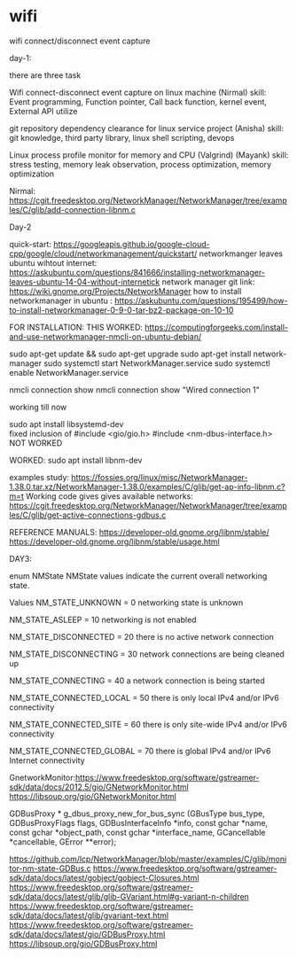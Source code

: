 # wifi
wifi connect/disconnect event capture

day-1:

there are three task

Wifi connect-disconnect event capture on linux machine (Nirmal)
skill: Event programming, Function pointer, Call back function, kernel event, External API utilize

git repository dependency clearance for linux service project (Anisha)
skill: git knowledge, third party library, linux shell scripting, devops

Linux process profile monitor for memory and CPU (Valgrind) (Mayank)
skill: stress testing, memory leak observation, process optimization, memory optimization



Nirmal:
https://cgit.freedesktop.org/NetworkManager/NetworkManager/tree/examples/C/glib/add-connection-libnm.c





Day-2

quick-start: https://googleapis.github.io/google-cloud-cpp/google/cloud/networkmanagement/quickstart/
networkmanger leaves ubuntu wihtout internet: https://askubuntu.com/questions/841666/installing-networkmanager-leaves-ubuntu-14-04-without-internetick
network manager git link: https://wiki.gnome.org/Projects/NetworkManager
how to install networkmanager in ubuntu : https://askubuntu.com/questions/195499/how-to-install-networkmanager-0-9-0-tar-bz2-package-on-10-10


FOR INSTALLATION: 
THIS WORKED:  https://computingforgeeks.com/install-and-use-networkmanager-nmcli-on-ubuntu-debian/


sudo apt-get update && sudo apt-get upgrade
sudo apt-get install network-manager
sudo systemctl start NetworkManager.service
sudo systemctl enable NetworkManager.service


nmcli connection show
nmcli connection show "Wired connection 1"

working till now


sudo apt install libsystemd-dev  
fixed inclusion of
#include <gio/gio.h>
#include <nm-dbus-interface.h>
NOT WORKED





WORKED: sudo apt install libnm-dev



examples study:
https://fossies.org/linux/misc/NetworkManager-1.38.0.tar.xz/NetworkManager-1.38.0/examples/C/glib/get-ap-info-libnm.c?m=t
Working code gives gives available networks: https://cgit.freedesktop.org/NetworkManager/NetworkManager/tree/examples/C/glib/get-active-connections-gdbus.c


REFERENCE MANUALS:
https://developer-old.gnome.org/libnm/stable/
https://developer-old.gnome.org/libnm/stable/usage.html





DAY3:

enum NMState
NMState values indicate the current overall networking state.

Values
NM_STATE_UNKNOWN = 0             networking state is unknown

 
NM_STATE_ASLEEP = 10             networking is not enabled

 
NM_STATE_DISCONNECTED = 20           there is no active network connection

 
NM_STATE_DISCONNECTING = 30          network connections are being cleaned up

 
NM_STATE_CONNECTING = 40             a network connection is being started

 
NM_STATE_CONNECTED_LOCAL = 50            there is only local IPv4 and/or IPv6 connectivity

 
NM_STATE_CONNECTED_SITE = 60             there is only site-wide IPv4 and/or IPv6 connectivity

 
NM_STATE_CONNECTED_GLOBAL = 70           there is global IPv4 and/or IPv6 Internet connectivity

 
GnetworkMonitor:https://www.freedesktop.org/software/gstreamer-sdk/data/docs/2012.5/gio/GNetworkMonitor.html
https://libsoup.org/gio/GNetworkMonitor.html


GDBusProxy *        g_dbus_proxy_new_for_bus_sync       (GBusType bus_type,
                                                         GDBusProxyFlags flags,
                                                         GDBusInterfaceInfo *info,
                                                         const gchar *name,
                                                         const gchar *object_path,
                                                         const gchar *interface_name,
                                                         GCancellable *cancellable,
                                                         GError **error);

https://github.com/lcp/NetworkManager/blob/master/examples/C/glib/monitor-nm-state-GDBus.c
https://www.freedesktop.org/software/gstreamer-sdk/data/docs/latest/gobject/gobject-Closures.html
https://www.freedesktop.org/software/gstreamer-sdk/data/docs/latest/glib/glib-GVariant.html#g-variant-n-children
https://www.freedesktop.org/software/gstreamer-sdk/data/docs/latest/glib/gvariant-text.html
https://www.freedesktop.org/software/gstreamer-sdk/data/docs/latest/gio/GDBusProxy.html
https://libsoup.org/gio/GDBusProxy.html
